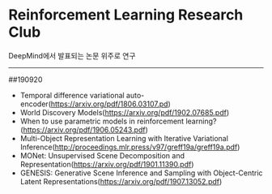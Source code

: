 # Reinforcement Learning Research Club

DeepMind에서 발표되는 논문 위주로 연구
* * *
##190920
* Temporal difference variational auto-encoder(https://arxiv.org/pdf/1806.03107.pd)
* World Discovery Models(https://arxiv.org/pdf/1902.07685.pdf)
* When to use parametric models in reinforcement learning?(https://arxiv.org/pdf/1906.05243.pdf)
* Multi-Object Representation Learning with Iterative Variational Inference(http://proceedings.mlr.press/v97/greff19a/greff19a.pdf)
* MONet: Unsupervised Scene Decomposition and Representation(https://arxiv.org/pdf/1901.11390.pdf)
* GENESIS: Generative Scene Inference and Sampling with Object-Centric Latent Representations(https://arxiv.org/pdf/1907.13052.pdf)
